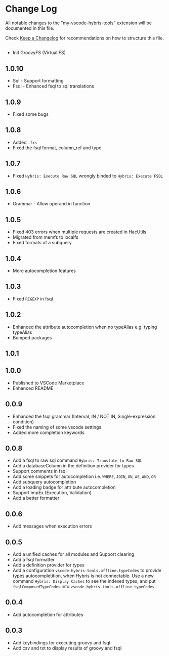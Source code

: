 # Change Log

All notable changes to the "my-vscode-hybris-tools" extension will be documented in this file.

Check [Keep a Changelog](http://keepachangelog.com/) for recommendations on how to structure this file.

## 

- Init GroovyFS (Virtual FS)

## 1.0.10

- Sql  - Support formatting
- Fsql - Enhanced fsql to sql translations

## 1.0.9

- Fixed some bugs

## 1.0.8

- Added `.fxs`
- Fixed the fsql format, column_ref and type

## 1.0.7

- Fixed `Hybris: Execute Raw SQL` wrongly binded to `Hybris: Execute FSQL`

## 1.0.6

- Grammar - Allow operand in function

## 1.0.5

- Fixed 403 errors when multiple requests are created in HacUtils
- Migrated from memfs to localfs
- Fixed formats of a subquery

## 1.0.4

- More autocompletion features

## 1.0.3

- Fixed `REGEXP` in fsql

## 1.0.2

- Enhanced the attribute autocompletion when no typeAlias e.g. typing typeAlias
- Bumped packages

## 1.0.1
## 1.0.0

- Published to VSCode Marketplace
- Enhanced README

## 0.0.9

- Enhanced the fsql grammar (Interval, IN / NOT IN, Single-expression condition)
- Fixed the naming of some vscode settings
- Added more completion keywords

## 0.0.8

- Add a fsql to raw sql command `Hybris: Translate to Raw SQL`
- Add a databaseColumn in the definition provider for types
- Support comments in fsql
- Add some snippets for autocompletion i.e. `WHERE`, `JOIN`, `ON`, `AS`, `AND`, `OR`
- Add subquery autocompletion
- Add a loading badge for attribute autocompletion
- Support impEx (Execution, Validation)
- Add a better formatter

## 0.0.6

- Add messages when execution errors

## 0.0.5

- Add a unified caches for all modules and Support clearing
- Add a fsql formatter
- Add a definition provider for types
- Add a configuration `vscode-hybris-tools.offline.typeCodes` to provide types autocompletition, when Hybris is not connectable.
  Use a new command `Hybris: Display Caches` to see the indexed types, and put `fsqlComposedTypeCodes` into `vscode-hybris-tools.offline.typeCodes`.

## 0.0.4

- Add autocompletion for attributes

## 0.0.3

- Add keybindings for executing groovy and fsql
- Add csv and txt to display results of groovy and fsql